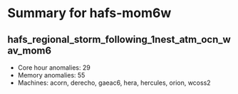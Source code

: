 # Summary for hafs-mom6w

## hafs_regional_storm_following_1nest_atm_ocn_wav_mom6
- Core hour anomalies: 29
- Memory anomalies: 55
- Machines: acorn, derecho, gaeac6, hera, hercules, orion, wcoss2

